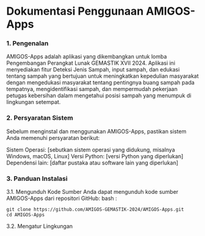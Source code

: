 # Dokumentasi Penggunaan AMIGOS-Apps

### 1. Pengenalan

AMIGOS-Apps adalah aplikasi yang dikembangkan untuk lomba Pengembangan Perangkat Lunak GEMASTIK XVII 2024. Aplikasi ini menyediakan fitur Deteksi Jenis Sampah, input sampah, dan edukasi tentang sampah yang bertujuan untuk meningkatkan kepedulian masyarakat dengan mengedukasi masyarakat tentang pentingnya buang sampah pada tempatnya, mengidentifikasi sampah, dan mempermudah pekerjaan petugas kebersihan dalam mengetahui posisi sampah yang menumpuk di lingkungan setempat.

### 2. Persyaratan Sistem

Sebelum menginstal dan menggunakan AMIGOS-Apps, pastikan sistem Anda memenuhi persyaratan berikut:

Sistem Operasi: [sebutkan sistem operasi yang didukung, misalnya Windows, macOS, Linux]
Versi Python: [versi Python yang diperlukan]
Dependensi lain: [daftar pustaka atau software lain yang diperlukan]


### 3. Panduan Instalasi

3.1. Mengunduh Kode Sumber
Anda dapat mengunduh kode sumber AMIGOS-Apps dari repositori GitHub:
bash :
```
git clone https://github.com/AMIGOS-GEMASTIK-2024/AMIGOS-Apps.git
cd AMIGOS-Apps
```
3.2. Mengatur Lingkungan
